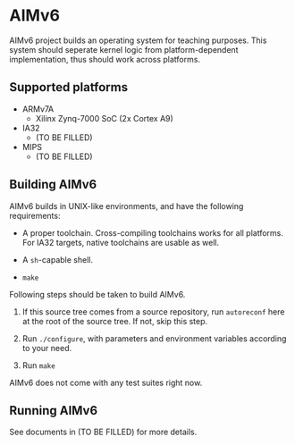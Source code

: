 # AIMv6

AIMv6 project builds an operating system for teaching purposes.
This system should seperate kernel logic from platform-dependent implementation,
thus should work across platforms.

## Supported platforms

* ARMv7A
  - Xilinx Zynq-7000 SoC (2x Cortex A9)
* IA32
  - (TO BE FILLED)
* MIPS
  - (TO BE FILLED)

## Building AIMv6

AIMv6 builds in UNIX-like environments, and have the following requirements:

* A proper toolchain. Cross-compiling toolchains works for all platforms. For
  IA32 targets, native toolchains are usable as well.

* A `sh`-capable shell.

* `make`

Following steps should be taken to build AIMv6.

1. If this source tree comes from a source repository, run `autoreconf` here at
   the root of the source tree. If not, skip this step.

2. Run `./configure`, with parameters and environment variables according to
   your need.

3. Run `make`

AIMv6 does not come with any test suites right now.

## Running AIMv6

See documents in (TO BE FILLED) for more details.

